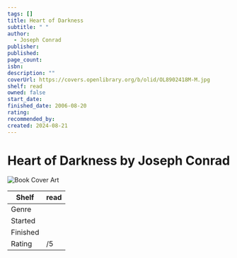 ```yaml
---
tags: []
title: Heart of Darkness
subtitle: " "
author:
  - Joseph Conrad
publisher: 
published: 
page_count: 
isbn: 
description: ""
coverUrl: https://covers.openlibrary.org/b/olid/OL8902418M-M.jpg
shelf: read
owned: false
start_date: 
finished_date: 2006-08-20
rating: 
recommended_by: 
created: 2024-08-21
---
```


# Heart of Darkness by Joseph Conrad

![Book Cover Art](https://covers.openlibrary.org/b/olid/OL8902418M-M.jpg)

| Shelf | read |
| --- | --- |
| Genre |  |
| Started |  |
| Finished |  |
| Rating | /5 |

